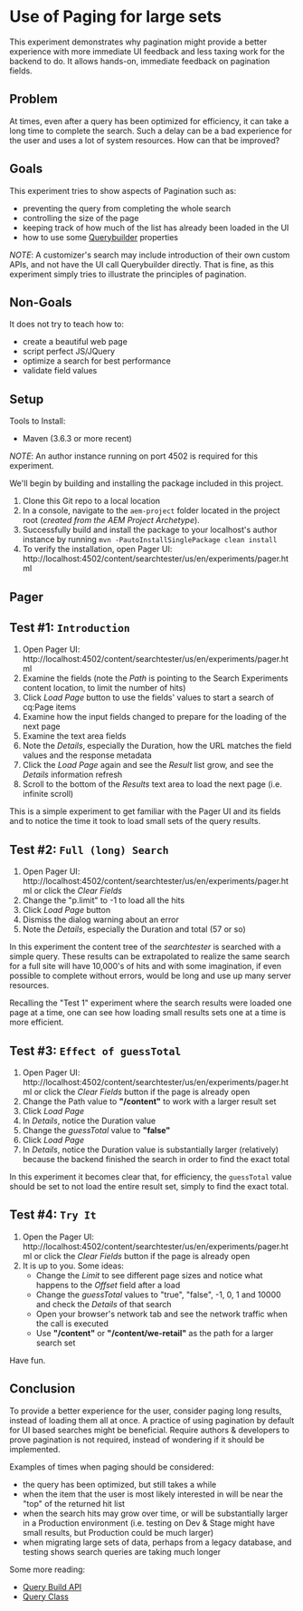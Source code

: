 # Use of Paging for large sets

This experiment demonstrates why pagination might provide a better experience with more immediate UI feedback and
less taxing work for the backend to do.  It allows hands-on, immediate feedback on pagination fields.

## Problem
At times, even after a query has been optimized for efficiency, it can take a long time to complete the search. Such a
 delay can be a bad experience for the user and uses a lot of system resources. How can that be improved?

## Goals
This experiment tries to show aspects of Pagination such as:
 * preventing the query from completing the whole search
 * controlling the size of the page
 * keeping track of how much of the list has already been loaded in the UI
 * how to use some
[Querybuilder](https://helpx.adobe.com/experience-manager/6-5/sites/developing/using/reference-materials/javadoc/com/day/cq/search/QueryBuilder.html)
properties

_NOTE_: A customizer's search may include introduction of their own custom APIs, and not have the UI call
Querybuilder directly.  That is fine, as this experiment simply tries to illustrate the principles of pagination. 

## Non-Goals
It does not try to teach how to:
 * create a beautiful web page
 * script perfect JS/JQuery
 * optimize a search for best performance
 * validate field values

## Setup
Tools to Install:
* Maven (3.6.3 or more recent)

_NOTE_: An author instance running on port 4502 is required for this experiment.

We'll begin by building and installing the package included in this project.

1. Clone this Git repo to a local location
1. In a console, navigate to the `aem-project` folder located in the project root (_created from the AEM Project Archetype_).
1. Successfully build and install the package to your localhost's author instance by running `mvn -PautoInstallSinglePackage clean install`
1. To verify the installation, open Pager UI: http://localhost:4502/content/searchtester/us/en/experiments/pager.html

## Pager

## Test #1: `Introduction`
1. Open Pager UI: http://localhost:4502/content/searchtester/us/en/experiments/pager.html
1. Examine the fields (note the _Path_ is pointing to the Search Experiments content location, to limit the number of hits)
1. Click _Load Page_ button to use the fields' values to start a search of cq:Page items
1. Examine how the input fields changed to prepare for the loading of the next page
1. Examine the text area fields
1. Note the _Details_, especially the Duration, how the URL matches the field values and the response metadata
1. Click the _Load Page_ again and see the _Result_ list grow, and see the _Details_ information refresh
1. Scroll to the bottom of the _Results_ text area to load the next page (i.e. infinite scroll)

This is a simple experiment to get familiar with the Pager UI and its fields and to notice the time it
took to load small sets of the query results. 

## Test #2: `Full (long) Search`
1. Open Pager UI: http://localhost:4502/content/searchtester/us/en/experiments/pager.html or click the _Clear Fields_
1. Change the "p.limit" to -1 to load all the hits
1. Click _Load Page_ button 
1. Dismiss the dialog warning about an error
1. Note the _Details_, especially the Duration and total (57 or so)

In this experiment the content tree of the _searchtester_ is searched with a simple query. These results can
be extrapolated to realize the same search for a full site will have 10,000's of hits
and with some imagination, if even possible to complete without errors, would be long and use up many server
resources.

Recalling the "Test 1" experiment where the search results were loaded one page at a time, one can see how loading
small results sets one at a time is more efficient.

## Test #3: `Effect of guessTotal`
1. Open Pager UI: http://localhost:4502/content/searchtester/us/en/experiments/pager.html or click the _Clear Fields_
button if the page is already open
1. Change the Path value to **"/content"** to work with a larger result set
1. Click _Load Page_
1. In _Details_, notice the Duration value
1. Change the _guessTotal_ value to **"false"**
1. Click _Load Page_
1. In _Details_, notice the Duration value is substantially larger (relatively) because the backend finished the search in order to find the exact total

In this experiment it becomes clear that, for efficiency, the `guessTotal` value should be set to not load the entire
result set, simply to find the exact total.

## Test #4: `Try It`
1. Open the Pager UI: http://localhost:4502/content/searchtester/us/en/experiments/pager.html or click the
_Clear Fields_ button if the page is already open
1. It is up to you.  Some ideas:
    * Change the _Limit_ to see different page sizes and notice what happens to the _Offset_ field after a load
    * Change the _guessTotal_ values to "true", "false", -1, 0, 1 and 10000 and check the _Details_ of that search
    * Open your browser's network tab and see the network traffic when the call is executed
    * Use **"/content"** or **"/content/we-retail"** as the path for a larger search set

Have fun.

## Conclusion
To provide a better experience for the user, consider paging long results, instead of loading them all at once.
A practice of using pagination by default for UI based searches might be beneficial. Require authors & developers to
prove pagination is not required, instead of wondering if it should be implemented.

Examples of times when paging should be considered:

* the query has been optimized, but still takes a while
* when the item that the user is most likely interested in will be near the "top" of the returned hit list
* when the search hits may grow over time, or will be substantially larger in a Production environment (i.e. testing on Dev & Stage might have small results, but Production could be much larger)
* when migrating large sets of data, perhaps from a legacy database, and testing shows search queries are taking much longer

Some more reading:
 * [Query Build API](https://docs.adobe.com/content/help/en/experience-manager-64/developing/platform/query-builder/querybuilder-api.html)
 * [Query Class](https://helpx.adobe.com/experience-manager/6-5/sites/developing/using/reference-materials/javadoc/com/day/cq/search/Query.html)
